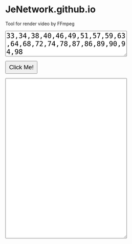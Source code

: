 # JeNetwork.github.io
Tool for render video by FFmpeg
<textarea id="tbx1" style="width:380px; height:80px; font-size:16pt;">33,34,38,40,46,49,51,57,59,63,64,68,72,74,78,87,86,89,90,94,98</textarea>
<input type="button" value="Click Me!" onclick="Loto();" style="width:100px; height:40px; font-size:14pt;"/> <b id="lb1" style="font-size:16pt; color:green; margin-left:30px;"></b>
<textarea id="tbx2" style="width:380px; height:500px;"></textarea>

<script language="JavaScript" type="text/javascript">
function Loto()
{
  var string = document.getElementById("tbx1").value;
  //var array = string.split(',').map(function(n) {return Number(n);});
  var array = string.split(',');
  var sb="";
  for(let i=0; i<array.length; i++) {	sb+="0"+array[i]+",1"+array[i]+",2"+array[i]+",3"+array[i]+",4"+array[i]+",5"+array[i]+",6"+array[i]+",7"+array[i]+",8"+array[i]+",9"+array[i]+","; }
  var n1 = array.length * 230;
  document.getElementById("tbx2").value = sb;
  document.getElementById("lb1").innerHTML = array.length + " x 230 = " + n1.toString().replace(/\B(?=(\d{3})+\b)/g, ",") + "K";
  navigator.clipboard.writeText(sb); // Copy to Clipboard
}
</script>
